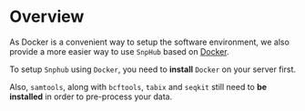 # Overview

As Docker is a convenient way to setup the software environment, we also provide a more easier way to use `SnpHub` based on [Docker](https://www.docker.com/).

To setup `Snphub` using `Docker`, you need to **install** `Docker` on your server first.

Also, `samtools`, along with `bcftools`, `tabix` and `seqkit` still need to **be installed** in order to pre-process your data.